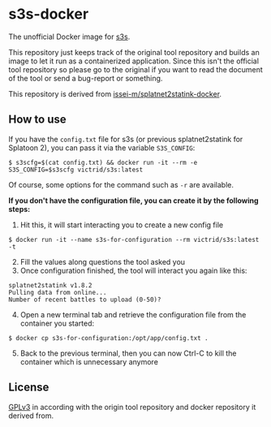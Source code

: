 s3s-docker
=======================

The unofficial Docker image for [s3s](https://github.com/frozenpandaman/s3s).

This repository just keeps track of the original tool repository and builds an image to let it run as a containerized application.
Since this isn't the official tool repository so please go to the original if you want to read the document of the tool or send a bug-report or something.

This repository is derived from [issei-m/splatnet2statink-docker](https://github.com/issei-m/splatnet2statink-docker).

## How to use

If you have the `config.txt` file for s3s (or previous splatnet2statink for Splatoon 2), you can pass it via the variable `S3S_CONFIG`:

```
$ s3scfg=$(cat config.txt) && docker run -it --rm -e S3S_CONFIG=$s3scfg victrid/s3s:latest
```

Of course, some options for the command such as `-r` are available.

**If you don't have the configuration file, you can create it by the following steps:**

1. Hit this, it will start interacting you to create a new config file

```
$ docker run -it --name s3s-for-configuration --rm victrid/s3s:latest -t
```

2. Fill the values along questions the tool asked you
3. Once configuration finished, the tool will interact you again like this:

```
splatnet2statink v1.8.2
Pulling data from online...
Number of recent battles to upload (0-50)?
```

4. Open a new terminal tab and retrieve the configuration file from the container you started:

```
$ docker cp s3s-for-configuration:/opt/app/config.txt .
```

5. Back to the previous terminal, then you can now Ctrl-C to kill the container which is unnecessary anymore

## License

[GPLv3](https://choosealicense.com/licenses/gpl-3.0/) in according with the origin tool repository and docker repository it derived from.
